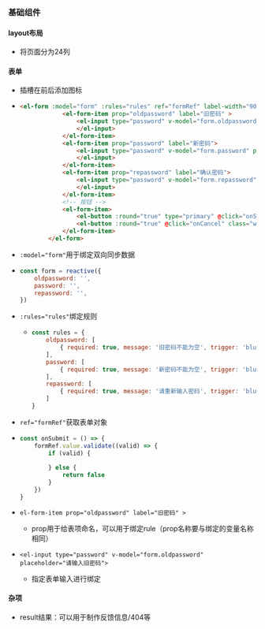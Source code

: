 ### 基础组件

#### layout布局

- 将页面分为24列

#### 表单

- 插槽在前后添加图标

- ```html
  <el-form :model="form" :rules="rules" ref="formRef" label-width="90px" >
              <el-form-item prop="oldpassword" label="旧密码" >
                  <el-input type="password" v-model="form.oldpassword" placeholder="请输入旧密码">
                  </el-input>
              </el-form-item>
              <el-form-item prop="password" label="新密码">
                  <el-input type="password" v-model="form.password" placeholder="请输入新密码">
                  </el-input>
              </el-form-item>
              <el-form-item prop="repassword" label="确认密码">
                  <el-input type="password" v-model="form.repassword" placeholder="请再次输入密码" show-password>
                  </el-input>
              </el-form-item>
              <!-- 按钮 -->
              <el-form-item>
                  <el-button :round="true" type="primary" @click="onSubmit"  class="bg-blue-400 w-[120px]" :loading="loading">确定</el-button>
                  <el-button :round="true" @click="onCancel" class="w-[118px]" :loading="loading">取消</el-button>
              </el-form-item>
          </el-form>
  ```

-  `:model="form"`用于绑定双向同步数据

  - ```js
    const form = reactive({
        oldpassword: '',
        password: '',
        repassword: '',
    })
    ```

- `:rules="rules"`绑定规则

  - ```javascript
    const rules = {
        oldpassword: [
            { required: true, message: '旧密码不能为空', trigger: 'blur' },
        ],
        password: [
            { required: true, message: '新密码不能为空', trigger: 'blur' },
        ],
        repassword: [
            { required: true, message: '请重新输入密码', trigger: 'blur' },
        ]
    }
    ```

- `ref="formRef"`获取表单对象

- ```js
  const onSubmit = () => {
      formRef.value.validate((valid) => {
          if (valid) {
              
          } else {
              return false
          }
      })
  }
  ```

- `el-form-item prop="oldpassword" label="旧密码" >`

  - prop用于给表项命名，可以用于绑定rule（prop名称要与绑定的变量名称相同）

- `<el-input type="password" v-model="form.oldpassword" placeholder="请输入旧密码">`

  - 指定表单输入进行绑定


#### 杂项

- result结果：可以用于制作反馈信息/404等

